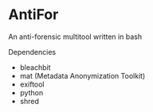 # AntiFor
An anti-forensic multitool written in bash

Dependencies
- bleachbit
- mat (Metadata Anonymization Toolkit)
- exiftool
- python
- shred
